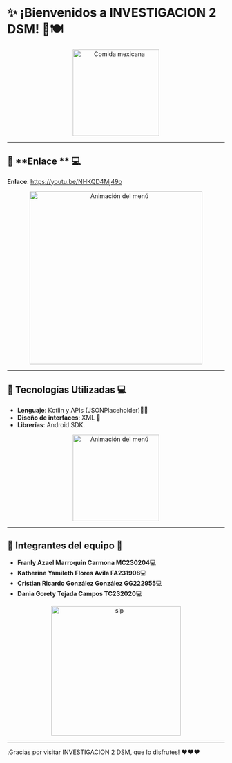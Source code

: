 # ✨ ¡Bienvenidos a **INVESTIGACION 2 DSM**! 🎉🍽

<p align="center">
  <img src="https://i.pinimg.com/originals/68/b0/5e/68b05ecaaeb60c2c667f4c2c5d3c3006.gif" alt="Comida mexicana" width="200"/>
</p>

---
## 🚀 **Enlace ** 💻
**Enlace**: https://youtu.be/NHKQD4Mj49o
<p align="center">
  <img src="https://i.pinimg.com/originals/11/44/7f/11447fc83ca8e179bbf199028daace43.gif" alt="Animación del menú" width="400"/>
</p>

---
## 🚀 **Tecnologías Utilizadas** 💻
- **Lenguaje**: Kotlin y APIs (JSONPlaceholder)🧑‍💻
- **Diseño de interfaces**: XML 🎨
- **Librerías**: Android SDK.

<p align="center">
  <img src="https://i.pinimg.com/originals/7a/88/b2/7a88b279dafb4481549b9feafc1a5f7e.gif" alt="Animación del menú" width="200"/>
</p>

---
## 👥 **Integrantes del equipo** 👥
- **Franly Azael Marroquin Carmona MC230204**💻
- **Katherine Yamileth Flores Avila FA231908**💻
- **Cristian Ricardo González González GG222955**💻
- **Dania Gorety Tejada Campos TC232020**💻

<p align="center">
  <img src="https://pa1.aminoapps.com/6055/227355da3e32165aabe74809d98f1123b06d3d16_00.gif" alt="sip" width="300"/>
</p>

---

¡Gracias por visitar INVESTIGACION 2 DSM, que lo disfrutes! ❤️❤️❤️
